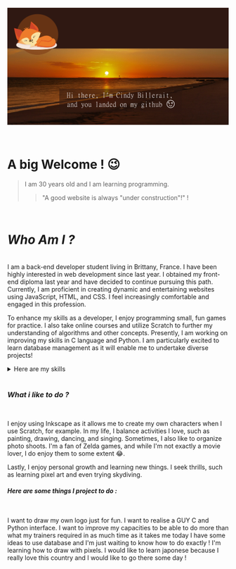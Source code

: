 ![Un paisible coucher de soleil !](/assets/images/coucherSoleil.jpg)

<br>

# A big Welcome ! 😉
> I am 30 years old and I am learning programming.
>> "A good website is always "under construction"!" ! <br>

<br>


# *Who Am I ?*
<br>
I am a back-end developer student living in Brittany, France. I have been highly interested in web development since last year. I obtained my front-end diploma last year and have decided to continue pursuing this path. Currently, I am proficient in creating dynamic and entertaining websites using JavaScript, HTML, and CSS. I feel increasingly comfortable and engaged in this profession.

To enhance my skills as a developer, I enjoy programming small, fun games for practice. I also take online courses and utilize Scratch to further my understanding of algorithms and other concepts. Presently, I am working on improving my skills in C language and Python. I am particularly excited to learn database management as it will enable me to undertake diverse projects!


<details>
<summary>Here are my skills</summary>
  
## Hardskills <br>
 
![](https://img.shields.io/badge/Github-informational?style=flat&logo=html5&logoColor=orange&color=4AB197)
![](https://img.shields.io/badge/HTML-informational?style=flat&logo=html5&logoColor=orange&color=4AB197)
![](https://img.shields.io/badge/Javascript-informational?style=flat&logo=Javascript&logoColor=yellow&color=4AB197) <br>
![](https://img.shields.io/badge/Python-informational?style=flat&logo=python&logoColor=yellow&color=4AB197)
![](https://img.shields.io/badge/VisualStudioCode-informational?style=flat&logo=visualstudiocode&logoColor=blue&color=4AB197)
![](https://img.shields.io/badge/Wordpress-informational?style=flat&logo=wordpress&logoColor=blue&color=4AB197) <br>
![](https://img.shields.io/badge/Figma-informational?style=flat&logo=figma&logoColor=purple&color=4AB197)
![](https://img.shields.io/badge/Blender-informational?style=flat&logo=blender&logoColor=orange&color=4AB197)
![](https://img.shields.io/badge/Inkscape-informational?style=flat&logo=inkscape&logoColor=black&color=4AB197) 
  
<br>

## Softskills <br>

- Empathie
- Solidarité
- Entraide
- Volontarisme
- Serviabilité
- Bienveillance

</details>
<br>



### *What i like to do ?*
<br>

I enjoy using Inkscape as it allows me to create my own characters when I use Scratch, for example. In my life, I balance activities I love, such as painting, drawing, dancing, and singing. Sometimes, I also like to organize photo shoots. I'm a fan of Zelda games, and while I'm not exactly a movie lover, I do enjoy them to some extent 😂.

Lastly, I enjoy personal growth and learning new things. I seek thrills, such as learning pixel art and even trying skydiving.
<br>

#### *Here are some things I project to do :*
<br>

I want to draw my own logo just for fun.
I want to realise a GUY C and Python interface.
I want to improve my capacities to be able to do more than what my trainers required in as much time as it takes me today
I have some ideas to use database and I'm just waiting to know how to do exactly !
I'm learning how to draw with pixels.
I would like to learn japonese because I really love this country and I would like to go there some day !
<br>
